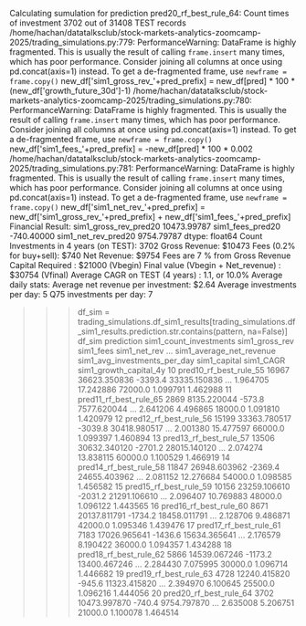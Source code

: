 Calculating sumulation for prediction pred20_rf_best_rule_64:
    Count times of investment 3702 out of 31408 TEST records
/home/hachan/datatalksclub/stock-markets-analytics-zoomcamp-2025/trading_simulations.py:779: PerformanceWarning: DataFrame is highly fragmented.  This is usually the result of calling `frame.insert` many times, which has poor performance.  Consider joining all columns at once using pd.concat(axis=1) instead. To get a de-fragmented frame, use `newframe = frame.copy()`
  new_df['sim1_gross_rev_'+pred_prefix] = new_df[pred] * 100 * (new_df['growth_future_30d']-1)
/home/hachan/datatalksclub/stock-markets-analytics-zoomcamp-2025/trading_simulations.py:780: PerformanceWarning: DataFrame is highly fragmented.  This is usually the result of calling `frame.insert` many times, which has poor performance.  Consider joining all columns at once using pd.concat(axis=1) instead. To get a de-fragmented frame, use `newframe = frame.copy()`
  new_df['sim1_fees_'+pred_prefix] = -new_df[pred] * 100 * 0.002
/home/hachan/datatalksclub/stock-markets-analytics-zoomcamp-2025/trading_simulations.py:781: PerformanceWarning: DataFrame is highly fragmented.  This is usually the result of calling `frame.insert` many times, which has poor performance.  Consider joining all columns at once using pd.concat(axis=1) instead. To get a de-fragmented frame, use `newframe = frame.copy()`
  new_df['sim1_net_rev_'+pred_prefix] = new_df['sim1_gross_rev_'+pred_prefix] + new_df['sim1_fees_'+pred_prefix]
    Financial Result:
 sim1_gross_rev_pred20    10473.99787
sim1_fees_pred20          -740.40000
sim1_net_rev_pred20       9754.79787
dtype: float64
        Count Investments in 4 years (on TEST): 3702
        Gross Revenue: $10473
        Fees (0.2% for buy+sell): $740
        Net Revenue: $9754
        Fees are 7 % from Gross Revenue
        Capital Required : $21000 (Vbegin)
        Final value (Vbegin + Net_revenue) : $30754 (Vfinal)
        Average CAGR on TEST (4 years) : 1.1, or 10.0%
        Average daily stats:
            Average net revenue per investment: $2.64
            Average investments per day: 5
            Q75 investments per day: 7

>>> df_sim = trading_simulations.df_sim1_results[trading_simulations.df_sim1_results.prediction.str.contains(pattern, na=False)]
>>> df_sim
                prediction  sim1_count_investments  sim1_gross_rev  sim1_fees  sim1_net_rev  ...  sim1_average_net_revenue  sim1_avg_investments_per_day  sim1_capital  sim1_CAGR  sim1_growth_capital_4y
10  pred10_rf_best_rule_55                   16967    36623.350836    -3393.4  33335.150836  ...                  1.964705                     17.242886       72000.0   1.099791                1.462988
11  pred11_rf_best_rule_65                    2869     8135.220044     -573.8   7577.620044  ...                  2.641206                      4.496865       18000.0   1.091810                1.420979
12  pred12_rf_best_rule_56                   15199    33363.780517    -3039.8  30418.980517  ...                  2.001380                     15.477597       66000.0   1.099397                1.460894
13  pred13_rf_best_rule_57                   13506    30632.340120    -2701.2  28015.140120  ...                  2.074274                     13.838115       60000.0   1.100529                1.466919
14  pred14_rf_best_rule_58                   11847    26948.603962    -2369.4  24655.403962  ...                  2.081152                     12.276684       54000.0   1.098585                1.456582
15  pred15_rf_best_rule_59                   10156    23259.106610    -2031.2  21291.106610  ...                  2.096407                     10.769883       48000.0   1.096122                1.443565
16  pred16_rf_best_rule_60                    8671    20137.811791    -1734.2  18458.011791  ...                  2.128706                      9.486871       42000.0   1.095346                1.439476
17  pred17_rf_best_rule_61                    7183    17026.965641    -1436.6  15634.365641  ...                  2.176579                      8.190422       36000.0   1.094357                1.434288
18  pred18_rf_best_rule_62                    5866    14539.067246    -1173.2  13400.467246  ...                  2.284430                      7.075995       30000.0   1.096714                1.446682
19  pred19_rf_best_rule_63                    4728    12240.415820     -945.6  11323.415820  ...                  2.394970                      6.100645       25500.0   1.096216                1.444056
20  pred20_rf_best_rule_64                    3702    10473.997870     -740.4   9754.797870  ...                  2.635008                      5.206751       21000.0   1.100078                1.464514
